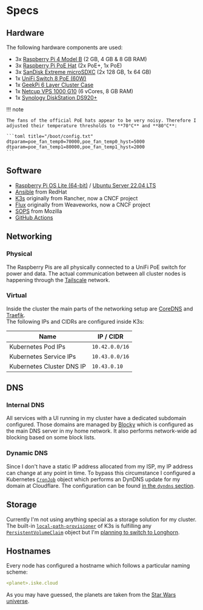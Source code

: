 # Specs

## Hardware

The following hardware components are used:

- 3x [Raspberry Pi 4 Model B](https://www.raspberrypi.com/products/raspberry-pi-4-model-b/) (2 GB, 4 GB & 8 GB RAM)
- 3x [Raspberry Pi PoE Hat](https://www.raspberrypi.com/products/poe-plus-hat/) (2x PoE+, 1x PoE)
- 3x [SanDisk Extreme microSDXC](https://www.amazon.de/dp/B07FCMKK5X?ref_=cm_sw_r_cp_ud_dp_4064FB9RN1YDMTAM69ZN) (2x 128 GB, 1x 64 GB)
- 1x [UniFi Switch 8 PoE (60W)](https://store.ui.com/collections/unifi-network-switching/products/unifi-switch-8-60w)
- 1x [GeekPi 6 Layer Cluster Case](https://www.amazon.de/dp/B08614TZ7Q?ref_=cm_sw_r_cp_ud_dp_CS87DZKT38PC9KK1778P)
- 1x [Netcup VPS 1000 G10](https://www.netcup.de/vserver/vps.php) (6 vCores, 8 GB RAM)
- 1x [Synology DiskStation DS920+](https://www.synology.com/en-global/products/DS920+)

!!! note

    The fans of the official PoE hats appear to be very noisy. Therefore I adjusted their temperature thresholds to **70°C** and **80°C**:

    ```toml title="/boot/config.txt"
    dtparam=poe_fan_temp0=70000,poe_fan_temp0_hyst=5000
    dtparam=poe_fan_temp1=80000,poe_fan_temp1_hyst=2000
    ```

## Software

- [Raspberry Pi OS Lite (64-bit)](https://www.raspberrypi.com/software/operating-systems/#raspberry-pi-os-64-bit) / [Ubuntu Server 22.04 LTS](https://ubuntu.com/download/server)
- [Ansible](https://www.ansible.com) from RedHat
- [K3s](https://k3s.io) originally from Rancher, now a CNCF project
- [Flux](https://fluxcd.io) originally from Weaveworks, now a CNCF project
- [SOPS](https://github.com/mozilla/sops) from Mozilla
- [GitHub Actions](https://docs.github.com/actions)

## Networking

### Physical

The Raspberry Pis are all physically connected to a UniFi PoE switch for power and data. The actual communication between all cluster nodes is happening through the [Tailscale](https://tailscale.com/) network.

### Virtual

Inside the cluster the main parts of the networking setup are [CoreDNS](https://github.com/coredns/coredns) and [Traefik](/cluster/core/traefik/).<br>
The following IPs and CIDRs are configured inside K3s:

| Name                      | IP / CIDR      |
| ------------------------- | -------------- |
| Kubernetes Pod IPs        | `10.42.0.0/16` |
| Kubernetes Service IPs    | `10.43.0.0/16` |
| Kubernetes Cluster DNS IP | `10.43.0.10`   |

## DNS

### Internal DNS

All services with a UI running in my cluster have a dedicated subdomain configured. Those domains are managed by [Blocky](/cluster/services/blocky/) which is configured as the main DNS server in my home network. It also performs network-wide ad blocking based on some block lists.

### Dynamic DNS

Since I don't have a static IP address allocated from my ISP, my IP address can change at any point in time. To bypass this circumstance I configured a Kubernetes [`CronJob`](https://kubernetes.io/docs/reference/kubernetes-api/workload-resources/cron-job-v1/) object which performs an DynDNS update for my domain at Cloudflare. The configuration can be found [in the `dyndns` section](/cluster/services/dyndns/).

## Storage

Currently I'm not using anything special as a storage solution for my cluster. The built-in [`local-path-provisioner`](https://github.com/rancher/local-path-provisioner) of K3s is fulfilling any [`PersistentVolumeClaim`](https://kubernetes.io/docs/reference/kubernetes-api/config-and-storage-resources/persistent-volume-claim-v1/) object but I'm [planning to switch to Longhorn](https://github.com/pascaliske/infrastructure/issues/107).

## Hostnames

Every node has configured a hostname which follows a particular naming scheme:

```yaml title="/etc/hostname"
<planet>.iske.cloud
```

As you may have guessed, the planets are taken from the [Star Wars universe](https://namingschemes.com/Star_Wars#Planets).
